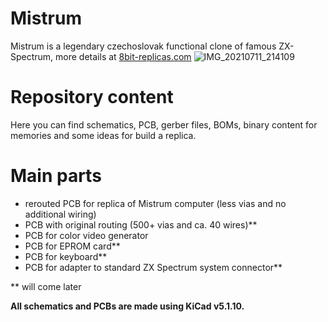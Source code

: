 # Mistrum
Mistrum is a legendary czechoslovak functional clone of famous ZX-Spectrum, more details at [8bit-replicas.com](https://www.8bit-replicas.com)
![IMG_20210711_214109](https://user-images.githubusercontent.com/89099767/129786291-4849a68c-49f7-4a31-9ca0-8c69139bf45b.jpg)

# Repository content
Here you can find schematics, PCB, gerber files, BOMs, binary content for memories and some ideas for build a replica.

# Main parts
- rerouted PCB for replica of Mistrum computer (less vias and no additional wiring)
- PCB with original routing (500+ vias and ca. 40 wires)**
- PCB for color video generator
- PCB for EPROM card**
- PCB for keyboard**
- PCB for adapter to standard ZX Spectrum system connector**

** will come later

**All schematics and PCBs are made using KiCad v5.1.10.**

